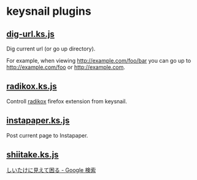 # keysnail plugins

## [dig-url.ks.js](https://raw.github.com/10sr/keysnail-plugin/master/dig-url.ks.js)

Dig current url (or go up directory).

For example, when viewing <http://example.com/foo/bar> you can go up to <http://example.com/foo> or <http://example.com>.

## [radikox.ks.js](https://raw.github.com/10sr/keysnail-plugin/master/radikox.ks.js)

Controll [radikox](https://addons.mozilla.org/ja/firefox/addon/radikox/) firefox extension from keysnail.

## [instapaper.ks.js](https://raw.github.com/10sr/keysnail-plugin/master/instapaper.ks.js)

Post current page to Instapaper.

## [shiitake.ks.js](https://raw.github.com/10sr/keysnail-plugin/master/shiitake.ks.js)

[しいたけに見えて困る - Google 検索](http://www.google.co.jp/#sclient=psy-ab&hl=ja&source=hp&q=%E3%81%97%E3%81%84%E3%81%9F%E3%81%91%E3%81%AB%E8%A6%8B%E3%81%88%E3%81%A6%E5%9B%B0%E3%82%8B&pbx=1&oq=%E3%81%97%E3%81%84%E3%81%9F%E3%81%91%E3%81%AB%E8%A6%8B%E3%81%88%E3%81%A6%E5%9B%B0%E3%82%8B&aq=f&aqi=&aql=&gs_sm=e&gs_upl=0l0l3l220929l0l0l0l0l0l0l0l0ll0l0&bav=on.2,or.r_gc.r_pw.r_cp.,cf.osb&fp=a998b7843bb01cff&biw=1201&bih=607)

